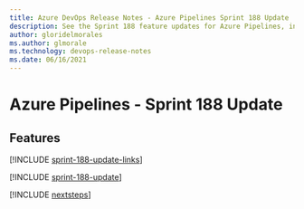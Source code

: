 ```yaml
---
title: Azure DevOps Release Notes - Azure Pipelines Sprint 188 Update
description: See the Sprint 188 feature updates for Azure Pipelines, including next steps.
author: gloridelmorales
ms.author: glmorale
ms.technology: devops-release-notes
ms.date: 06/16/2021
---
```


# Azure Pipelines - Sprint 188 Update

## Features

[!INCLUDE [sprint-188-update-links](../includes/pipelines/sprint-188-update-links.md)]

[!INCLUDE [sprint-188-update](../includes/pipelines/sprint-188-update.md)]

[!INCLUDE [nextsteps](../includes/nextsteps.md)]